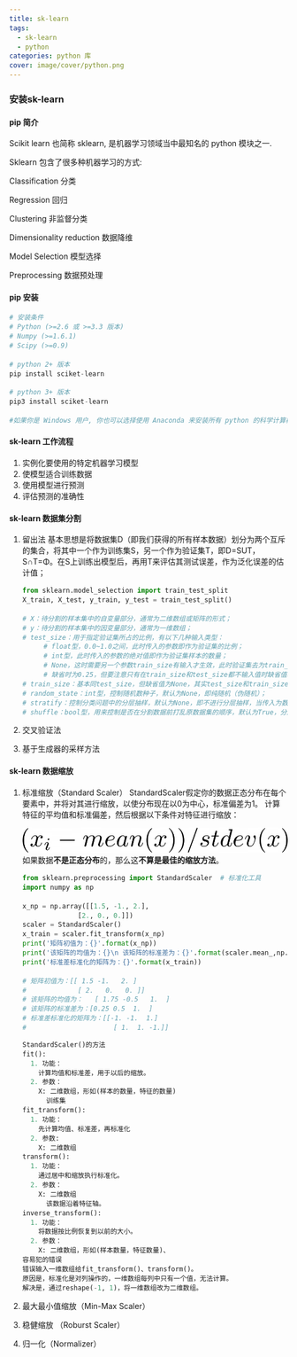 ```yaml
---
title: sk-learn
tags:
  - sk-learn
  - python
categories: python 库
cover: image/cover/python.png
---
```


### 安装sk-learn

#### pip 简介

Scikit learn 也简称 sklearn, 是机器学习领域当中最知名的 python 模块之一.

Sklearn 包含了很多种机器学习的方式:

Classification 分类

Regression 回归

Clustering 非监督分类

Dimensionality reduction 数据降维

Model Selection 模型选择

Preprocessing 数据预处理

#### pip 安装

```python
# 安装条件
# Python (>=2.6 或 >=3.3 版本)
# Numpy (>=1.6.1)
# Scipy (>=0.9)

# python 2+ 版本
pip install sciket-learn

# python 3+ 版本
pip3 install sciket-learn

#如果你是 Windows 用户, 你也可以选择使用 Anaconda 来安装所有 python 的科学计算模块. Anaconda的相关资料在这
```

#### sk-learn 工作流程

1. 实例化要使用的特定机器学习模型
2. 使模型适合训练数据
3. 使用模型进行预测
4. 评估预测的准确性

#### sk-learn 数据集分割

1. 留出法
  基本思想是将数据集D（即我们获得的所有样本数据）划分为两个互斥的集合，将其中一个作为训练集S，另一个作为验证集T，即D=SUT，S∩T=Φ。在S上训练出模型后，再用T来评估其测试误差，作为泛化误差的估计值；

    ```python
    from sklearn.model_selection import train_test_split
    X_train, X_test, y_train, y_test = train_test_split() 

    # X：待分割的样本集中的自变量部分，通常为二维数组或矩阵的形式；
    # y：待分割的样本集中的因变量部分，通常为一维数组；
    # test_size：用于指定验证集所占的比例，有以下几种输入类型：
    　　  # float型，0.0~1.0之间，此时传入的参数即作为验证集的比例；
    　　  # int型，此时传入的参数的绝对值即作为验证集样本的数量；
    　　  # None，这时需要另一个参数train_size有输入才生效，此时验证集去为train_size指定的比例或数量的补集；
    　　  # 缺省时为0.25，但要注意只有在train_size和test_size都不输入值时缺省值才会生效；
    # train_size：基本同test_size，但缺省值为None，其实test_size和train_size输入一个即可；
    # random_state：int型，控制随机数种子，默认为None，即纯随机（伪随机）；
    # stratify：控制分类问题中的分层抽样，默认为None，即不进行分层抽样，当传入为数组时，则依据该数组进行分层抽样（一般传入因变量所在列）；
    # shuffle：bool型，用来控制是否在分割数据前打乱原数据集的顺序，默认为True，分层抽样时即stratify为None时该参数必须传入False；
    ```

2. 交叉验证法
3. 基于生成器的采样方法

#### sk-learn 数据缩放

1. 标准缩放（Standard Scaler）
    StandardScaler假定你的数据正态分布在每个要素中，并将对其进行缩放，以使分布现在以0为中心，标准偏差为1。
    计算特征的平均值和标准偏差，然后根据以下条件对特征进行缩放：

    !["标准缩放（Standard Scaler）"](/image/md-image/python特征缩放1.png "标准缩放（Standard Scaler）")
    如果数据**不是正态分布**的，那么这**不算是最佳的缩放方法**。

    ```python
    from sklearn.preprocessing import StandardScaler  # 标准化工具
    import numpy as np

    x_np = np.array([[1.5, -1., 2.],
                  [2., 0., 0.]])
    scaler = StandardScaler()
    x_train = scaler.fit_transform(x_np)
    print('矩阵初值为：{}'.format(x_np))
    print('该矩阵的均值为：{}\n 该矩阵的标准差为：{}'.format(scaler.mean_,np.sqrt(scaler.var_)))
    print('标准差标准化的矩阵为：{}'.format(x_train))

    # 矩阵初值为：[[ 1.5 -1.   2. ]
    #             [ 2.   0.   0. ]]
    # 该矩阵的均值为：   [ 1.75 -0.5   1.  ]
    # 该矩阵的标准差为：[0.25 0.5  1.  ]
    # 标准差标准化的矩阵为：[[-1. -1.  1.]
    #                      [ 1.  1. -1.]]
    ```

    ```python
    StandardScaler()的方法
    fit():
      1. 功能：
        计算均值和标准差，用于以后的缩放。
      2. 参数：
        X: 二维数组，形如(样本的数量，特征的数量)
          训练集
    fit_transform():
      1. 功能：
        先计算均值、标准差，再标准化
      2. 参数:
        X: 二维数组
    transform():
      1. 功能：
        通过居中和缩放执行标准化。
      2. 参数：
        X: 二维数组
          该数据沿着特征轴。
    inverse_transform():
      1. 功能：
        将数据按比例恢复到以前的大小。
      2. 参数：
        X: 二维数组，形如(样本数量，特征数量)、
    容易犯的错误
    错误输入一维数组给fit_transform()、transform()。
    原因是，标准化是对列操作的，一维数组每列中只有一个值，无法计算。
    解决是，通过reshape(-1, 1)，将一维数组改为二维数组。
    ```

2. 最大最小值缩放（Min-Max Scaler）
3. 稳健缩放 （Roburst Scaler）
4. 归一化（Normalizer）
  